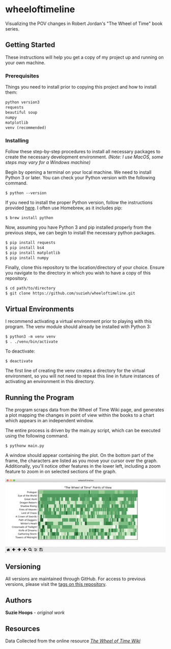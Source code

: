 # wheeloftimeline

Visualizing the POV changes in Robert Jordan's "The Wheel of Time" book series.

## Getting Started

These instructions will help you get a copy of my project up and running on your own machine.

### Prerequisites

Things you need to install prior to copying this project and how to install them:

```
python version3
requests
beautiful soup
numpy
matplotlib
venv (recommended)
```

### Installing

Follow these step-by-step procedures to install all necessary packages to create the necessary development environment. *(Note: I use MacOS, some steps may vary for a Windows machine)*

Begin by opening a terminal on your local machine. We need to install Python 3 or later. You can check your Python version with the following command.

```
$ python --version
```

If you need to install the proper Python version, follow the instructions provided [here](https://docs.python-guide.org/starting/installation/). I often use Homebrew, as it includes pip:

```
$ brew install python
```

Now, assuming you have Python 3 and pip installed properly from the previous steps, we can begin to install the necessary python packages.

```
$ pip install requests
$ pip install bs4
$ pip install matplotlib
$ pip install numpy
```

Finally, clone this repository to the location/directory of your choice. Ensure you navigate to the directory in which you wish to have a copy of this repository.

```
$ cd path/to/directory
$ git clone https://github.com/suzieh/wheeloftimeline.git
```

## Virtual Environments

I recommend activating a virtual environment prior to playing with this program. The venv module should already be installed with Python 3:

```
$ python3 -m venv venv
$ . ./venv/bin/activate
```

To deactivate:

```
$ deactivate
```

The first line of creating the venv creates a directory for the virtual environment, so you will not need to repeat this line in future instances of activating an environment in this directory.

## Running the Program

The program scraps data from the Wheel of Time Wiki page, and generates a plot mapping the changes in point of view within the books to a chart which appears in an independent window.

The entire process is driven by the main.py script, which can be executed using the following command.

```
$ pythonw main.py
```
A window should appear containing the plot. On the bottom part of the frame, the characters are listed as you move your cursor over the graph. Additionally, you'll notice other features in the lower left, including a zoom feature to zoom in on selected sections of the graph.

![screenshot.png](https://github.com/suzieh/wheeloftimeline/blob/master/screenshot.png)

## Versioning

All versions are maintained through GitHub. For access to previous versions, please visit the [tags on this repository](https://github.com/suzieh/wheeloftimeline/tags).

## Authors

**Suzie Hoops** - *original work*

## Resources

Data Collected from the online resource [*The Wheel of Time Wiki*](http://wot.wikia.com/wiki/Statistical_analysis)